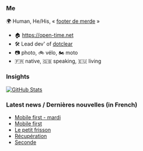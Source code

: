 ### Me

🌍 Human, He/His, « [footer de merde](https://open-time.net/post/2013/07/17/La-veritable-histoire-du-Footer-de-merde-) » 
* 🏠 https://open-time.net 
* 🛠️ Lead dev' of [dotclear](https://git.dotclear.org/dev/dotclear)
* 📷 photo, 🚲 vélo, 🏍️ moto 
* 🇫🇷 native, 🇬🇧 speaking, 🇪🇺 living

### Insights

[![GitHub Stats](https://github-readme-stats-sigma-five.vercel.app/api?username=franck-paul)](https://github.com/franck-paul)

### Latest news / Dernières nouvelles (in French)

<!-- BLOG-POST-LIST:START -->
- [Mobile first - mardi](https://open-time.net/post/2025/09/30/Mobile-first-mardi)
- [Mobile first](https://open-time.net/post/2025/09/29/Mobile-first)
- [Le petit frisson](https://open-time.net/post/2025/09/28/Le-petit-frisson)
- [Récupération](https://open-time.net/post/2025/09/27/Recuperation)
- [Seconde](https://open-time.net/post/2025/09/26/Seconde)
<!-- BLOG-POST-LIST:END -->
